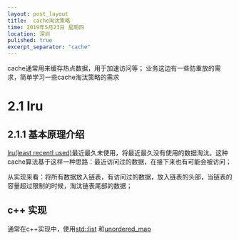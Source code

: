 ```yaml
---
layout: post_layout
title:  cache淘汰策略
time: 2019年5月23日 星期四
location: 深圳
pulished: true
excerpt_separator: "cache"
---
```


cache通常用来缓存热点数据，用于加速访问等；
业务这边有一些防重放的需求，简单学习一些cache淘汰策略的需求

# 2.1 lru

## 2.1.1 基本原理介绍
[lru(least recentl used)](https://songlee24.github.io/2015/05/10/design-LRU-Cache/)最近最久未使用，将最近最久没有使用的数据淘汰。这种cache算法基于这样一种思路：最近访问过的数据，在接下来也有可能会被访问；

从实现来看：将所有数据放入链表，有访问过的数据，放入链表的头部，当链表的容量超过限制的时候，淘汰链表尾部的数据；

## c++ 实现

通常在c++实现中，使用[std::list](http://www.cplusplus.com/reference/list/list/) 和[unordered_map](https://zh.cppreference.com/w/cpp/header/unordered_map)



